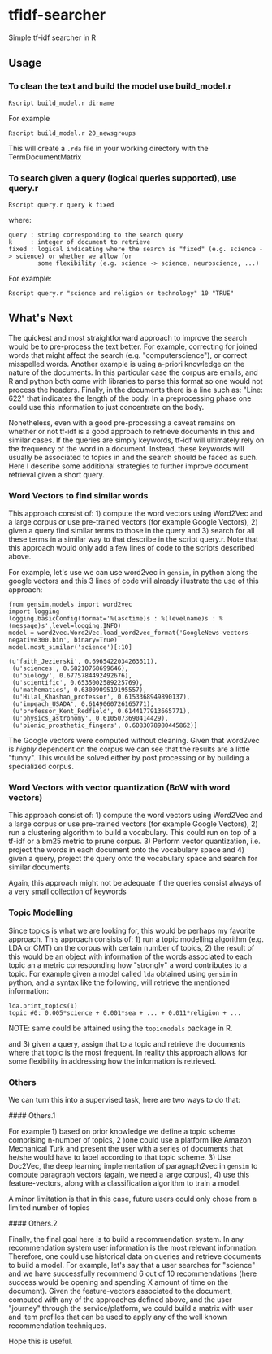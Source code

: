 # tfidf-searcher
Simple tf-idf searcher in R

## Usage
### To clean the text and build the model use build_model.r

```
Rscript build_model.r dirname
```

For example

```
Rscript build_model.r 20_newsgroups
```

This will create a `.rda` file in your working directory with the TermDocumentMatrix

### To search given a query (logical queries supported), use query.r 

```
Rscript query.r query k fixed
```

where:

```
query : string corresponding to the search query
k     : integer of document to retrieve
fixed : logical indicating where the search is "fixed" (e.g. science -> science) or whether we allow for 
        some flexibility (e.g. science -> science, neuroscience, ...)
```

For example:

```
Rscript query.r "science and religion or technology" 10 "TRUE"
```

## What's Next

The quickest and most straightforward approach to improve the search would be to pre-process the text better. 
For example, correcting for joined words that might affect the search (e.g. "computerscience"), or correct 
misspelled words. Another example is using a-priori knowledge on the nature of the documents. In this particular
case the corpus are emails, and R and python both come with libraries to parse this format so one would not process
the headers. Finally, in the documents there is a line such as: "Line: 622" that indicates the length of the body. 
In a preprocessing phase one could use this information to just concentrate on the body. 

Nonetheless, even with a good pre-processing a caveat remains on whether or not tf-idf is a good approach to retrieve
documents in this and similar cases. If the queries are simply keywords, tf-idf will ultimately rely on the frequency of 
the word in a document. Instead, these keywords will usually be associated to topics in and the search should be faced as such. Here I describe some additional strategies to further improve document retrieval given a short query. 

### Word Vectors to find similar words

This approach consist of: 1) compute the word vectors using Word2Vec and a large corpus or use pre-trained vectors (for example Google Vectors), 2) given a query find similar terms to those in the query and 3) search for all these terms in a similar way to that describe in the script query.r. Note that this approach would only add a few lines of code to 
the scripts described above.

For example, let's use we can use word2vec in ``gensim``, in python along the google vectors and this 3 lines of code will 
already illustrate the use of this approach: 

```
from gensim.models import word2vec
import logging
logging.basicConfig(format='%(asctime)s : %(levelname)s : %(message)s',level=logging.INFO)
model = word2vec.Word2Vec.load_word2vec_format('GoogleNews-vectors-negative300.bin', binary=True)
model.most_similar('science')[:10]

(u'faith_Jezierski', 0.6965422034263611),
 (u'sciences', 0.68210768699646),
 (u'biology', 0.6775784492492676),
 (u'scientific', 0.6535002589225769),
 (u'mathematics', 0.6300909519195557),
 (u'Hilal_Khashan_professor', 0.6153368949890137),
 (u'impeach_USADA', 0.6149060726165771),
 (u'professor_Kent_Redfield', 0.6144177913665771),
 (u'physics_astronomy', 0.6105073690414429),
 (u'bionic_prosthetic_fingers', 0.6083078980445862)]
```

The Google vectors were computed without cleaning. Given that word2vec is *highly* dependent on the corpus we can see that 
the results are a little "funny". This would be solved either by post processing or by building a specialized corpus. 

### Word Vectors with vector quantization (BoW with word vectors)

This approach consist of: 1) compute the word vectors using Word2Vec and a large corpus or use pre-trained vectors (for example Google Vectors), 2) run a clustering algorithm to build a vocabulary. This could run on top of a tf-idf or a bm25 metric to prune corpus. 3) Perform vector quantization, i.e. project the words in each document onto the vocabulary space and 4) given a query, project the query onto the vocabulary space and search for similar documents.

Again, this approach might not be adequate if the queries consist always of a very small collection of keywords

### Topic Modelling

Since topics is what we are looking for, this would be perhaps my favorite approach. This approach consists of: 1) run a topic modelling algorithm (e.g. LDA or CMT) on the corpus with certain number of topics, 2) the result of this would be an object with information of the words associated to each topic an a metric corresponding how "strongly" a word contributes to a topic. For example given a model called `lda` obtained using `gensim` in python, and a syntax like the following, will retrieve the mentioned information: 

```
lda.print_topics(1)
topic #0: 0.005*science + 0.001*sea + ... + 0.011*religion + ...
```

NOTE: same could be attained using the `topicmodels` package in R.

and 3) given a query, assign that to a topic and retrieve the documents where that topic is the most frequent. In reality this approach allows for some flexibility in addressing how the information is retrieved. 

### Others

We can turn this into a supervised task, here are two ways to do that:

#### Others.1

For example 1) based on prior knowledge we define a topic scheme comprising n-number of topics, 2 )one could use a platform like Amazon Mechanical Turk and present the user with a series of documents that he/she would have to label according to that topic scheme. 3) Use Doc2Vec, the deep learning implementation of paragraph2vec in `gensim` to compute paragraph vectors (again, we need a large corpus), 4) use this feature-vectors, along with a classification algorithm to train a model.

A minor limitation is that in this case, future users could only chose from a limited number of topics

#### Others.2

Finally, the final goal here is to build a recommendation system. In any recommendation system user information is the most relevant information. Therefore, one could use historical data on queries and retrieve documents to build a model. For example, let's say that a user searches for "science" and we have successfully recommend 6 out of 10 recommendations (here success would be opening and spending X amount of time on the document). Given the feature-vectors associated to the document, computed with any of the approaches defined above, and the user "journey" through the service/platform, we could build a matrix with user and item profiles that can be used to apply any of the well known recommendation techniques. 

Hope this is useful.